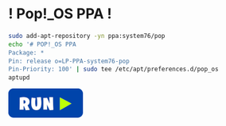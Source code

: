 # **!** Pop!_OS PPA **!**
```bash
sudo add-apt-repository -yn ppa:system76/pop
echo '# POP!_OS PPA
Package: *
Pin: release o=LP-PPA-system76-pop
Pin-Priority: 100' | sudo tee /etc/apt/preferences.d/pop_os
aptupd
```
[![bashrun](../images/bashrun.png)](br:mesa-ppa)